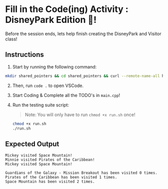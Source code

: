 # Fill in the Code(ing) Activity : DisneyPark Edition 🏰!
Before the session ends, lets help finish creating the DisneyPark and Visitor class!

## Instructions
1. Start by running the following command:
```bash
mkdir shared_pointers && cd shared_pointers && curl --remote-name-all https://raw.githubusercontent.com/Ashleyc417/si/main/cpsc121/review/before_recursion/{main.cpp,run.sh,README.md}
```

2. Then, run `code .` to open VSCode.

3. Start Coding & Complete all the TODO's in `main.cpp`!

4. Run the testing suite script:

   > Note: You will only have to run `chmod +x run.sh` once!

   ```bash
   chmod +x run.sh
   ./run.sh
   ```

## Expected Output
```
Mickey visited Space Mountain!
Minnie visited Pirates of the Caribbean!
Mickey visited Space Mountain!

Guardians of the Galaxy - Mission Breakout has been visited 0 times.
Pirates of the Caribbean has been visited 1 times.
Space Mountain has been visited 2 times.
```
